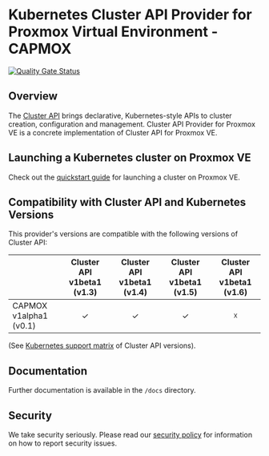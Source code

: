 # Kubernetes Cluster API Provider for Proxmox Virtual Environment - CAPMOX

[![Quality Gate Status](https://sonarcloud.io/api/project_badges/measure?project=ionos-cloud_cluster-api-provider-proxmox&metric=alert_status&token=fb1b4c0a87d83a780c76c21be0f89dc13efc2ca0)](https://sonarcloud.io/summary/new_code?id=ionos-cloud_cluster-api-provider-proxmox)

## Overview

The [Cluster API](https://github.com/kubernetes-sigs/cluster-api) brings declarative, Kubernetes-style APIs to cluster creation, configuration and management.
Cluster API Provider for Proxmox VE is a concrete implementation of Cluster API for Proxmox VE.

## Launching a Kubernetes cluster on Proxmox VE

Check out the [quickstart guide](./docs/Usage.md#quick-start) for launching a cluster on Proxmox VE.

## Compatibility with Cluster API and Kubernetes Versions
This provider's versions are compatible with the following versions of Cluster API:

|                        | Cluster API v1beta1 (v1.3) | Cluster API v1beta1 (v1.4) | Cluster API v1beta1 (v1.5) | Cluster API v1beta1 (v1.6) |
|------------------------|:--------------------------:|:--------------------------:|:--------------------------:|:--------------------------:|
| CAPMOX v1alpha1 (v0.1) |             ✓              |             ✓              |             ✓              |             ☓              |

(See [Kubernetes support matrix](https://cluster-api.sigs.k8s.io/reference/versions.html) of Cluster API versions).

## Documentation

Further documentation is available in the `/docs` directory.

## Security

We take security seriously.
Please read our [security policy](SECURITY.md) for information on how to report security issues.
